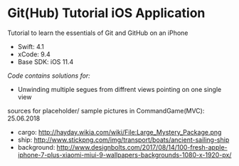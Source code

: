# Git(Hub) Tutorial iOS Application
Tutorial to learn the essentials of Git and GitHub on an iPhone

- Swift: 4.1
- xCode: 9.4
- Base SDK: iOS 11.4

*Code contains solutions for:*
- Unwinding multiple segues from diffrent views pointing on one single view

sources for placeholder/ sample pictures in CommandGame(MVC):
25.06.2018
- cargo: http://hayday.wikia.com/wiki/File:Large_Mystery_Package.png
- ship: http://www.stickpng.com/img/transport/boats/ancient-sailing-ship
- background: http://www.designbolts.com/2017/08/14/100-fresh-apple-iphone-7-plus-xiaomi-miui-9-wallpapers-backgrounds-1080-x-1920-px/
